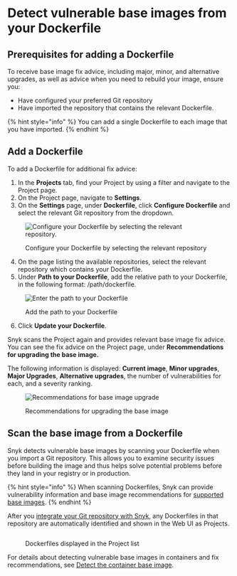 # Detect vulnerable base images from your Dockerfile

## **Prerequisites for adding a Dockerfile**

To receive base image fix advice, including major, minor, and alternative upgrades, as well as advice when you need to rebuild your image, ensure you:

* Have configured your preferred Git repository
* Have imported the repository that contains the relevant Dockerfile.

{% hint style="info" %}
You can add a single Dockerfile to each image that you have imported.&#x20;
{% endhint %}

## **Add a Dockerfile**

To add a Dockerfile for additional fix advice:

1. In the **Projects** tab, find your Project by using a filter and navigate to the Project page.&#x20;
2. On the Project page, navigate to **Settings**.
3. On the **Settings** page, under **Dockerfile**, click **Configure Dockerfile** and select the relevant Git repository from the dropdown.

<div align="left">

<figure><img src="../../../.gitbook/assets/configure_dockerfile.png" alt="Configure your Dockerfile by selecting the relevant repository."><figcaption><p>Configure your Dockerfile by selecting the relevant repository</p></figcaption></figure>

</div>

4. On the page listing the available repositories, select the relevant repository which contains your Dockerfile.&#x20;
5. Under **Path to your Dockerfile**, add the relative path to your Dockerfile, in the following format: /path/dockerfile.

<figure><img src="../../../.gitbook/assets/path_to_docker_file_update.png" alt="Enter the path to your Dockerfile"><figcaption><p>Add the path to your Dockerfile</p></figcaption></figure>

6. Click **Update your Dockerfile**.

Snyk scans the Project again and provides relevant base image fix advice. You can see the fix advice on the Project page, under **Recommendations for upgrading the base image.**

The following information is displayed: **Current image**, **Minor upgrades**, **Major Upgrades**, **Alternative upgrades**, the number of vulnerabilities for each, and a severity ranking.

<figure><img src="../../../.gitbook/assets/recommendations_base_image.png" alt="Recommendations for base image upgrade"><figcaption><p>Recommendations for upgrading the base image</p></figcaption></figure>

## Scan the base image from a Dockerfile

Snyk detects vulnerable base images by scanning your Dockerfile when you import a Git repository. This allows you to examine security issues before building the image and thus helps solve potential problems before they land in your registry or in production.

{% hint style="info" %}
When scanning Dockerfiles, Snyk can provide vulnerability information and base image recommendations for [supported base images](https://snyk.io/docker-images/).
{% endhint %}

After you [integrate your Git repository with Snyk](../../../integrate-with-snyk/snyk-scm-integrations/), any Dockerfiles in that repository are automatically identified and shown in the Web UI as Projects.

<figure><img src="../../../.gitbook/assets/dockerfiles_projects.png" alt=""><figcaption><p>Dockerfiles displayed in the Project list</p></figcaption></figure>

For details about detecting vulnerable base images in containers and fix recommendations, see [Detect the container base image](../use-snyk-container-from-the-web-ui/detect-the-container-base-image.md).
